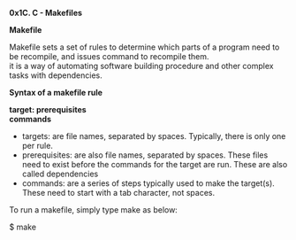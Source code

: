 **0x1C. C - Makefiles**    
  
**Makefile**    

Makefile sets a set of rules to determine which parts of a program need to be recompile, and issues command to recompile them.  
it is a way of automating software building procedure and other complex tasks with dependencies.    

**Syntax of a makefile rule**    

**target: prerequisites  
  commands**    

- targets: are file names, separated by spaces. Typically, there is only one per rule.  
- prerequisites: are also file names, separated by spaces. These files need to exist before the commands for the target are run. These are also called dependencies  
- commands: are a series of steps typically used to make the target(s). These need to start with a tab character, not spaces.    

To run a makefile, simply type make as below:  

$ make

